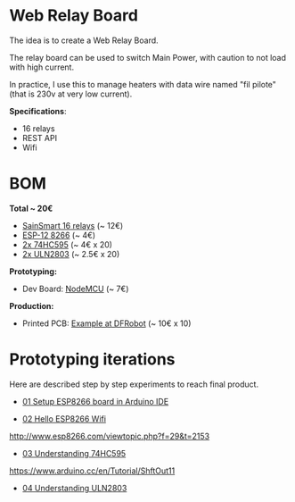 
# Web Relay Board

The idea is to create a Web Relay Board.

The relay board can be used to switch Main Power, with caution to not load with high current.

In practice, I use this to manage heaters with data wire named "fil pilote" (that is 230v at very low current).

__Specifications__:
- 16 relays
- REST API
- Wifi

# BOM

__Total ~ 20€__

- [SainSmart 16 relays](http://www.sainsmart.com/relay-1/16-channel-12v-relay-module-for-pic-arm-avr-dsp-arduino-msp430-ttl-logic.html) (~ 12€)
- [ESP-12 8266](http://www.ebay.fr/itm/5119-ESP12-E-esp8266-module-wifi-sans-fils-ARDUINO-ESP8266-ESP12E-/191849920712) (~ 4€)
- [2x 74HC595](http://www.ebay.fr/itm/20-x-74HC595-8-bit-Shift-Register-IC-DIP-16-TEXAS-/260843227719) (~ 4€ x 20)
- [2x ULN2803](http://www.ebay.fr/itm/20x-ULN2803APG-ULN2803-DIP-18-Transistor-TOSHIBA-DARLINGTON-ARRAYS-Buffer-Driver-/350899601550) (~ 2.5€ x 20)

__Prototyping:__

- Dev Board: [NodeMCU](http://www.ebay.fr/itm/NodeMcu-V3-Lua-WeMos-WiFi-Wireless-Module-CH340-Development-Board-ESP8266-ESP12E-/322164935016) (~ 7€)

__Production:__

- Printed PCB: [Example at DFRobot](https://www.dfrobot.com/index.php?route=product/pcb&product_id=1351) (~ 10€ x 10)


# Prototyping iterations

Here are described step by step experiments to reach final product.

- [01 Setup ESP8266 board in Arduino IDE](iterations/1-setup-arduino-ide-for-esp8266.md)

- [02 Hello ESP8266 Wifi](iterations/1-wifi-esp8266)

http://www.esp8266.com/viewtopic.php?f=29&t=2153

- [03 Understanding 74HC595](iterations/1-74HC595)

https://www.arduino.cc/en/Tutorial/ShftOut11

- [04 Understanding ULN2803](iterations/1-ULN2803)


